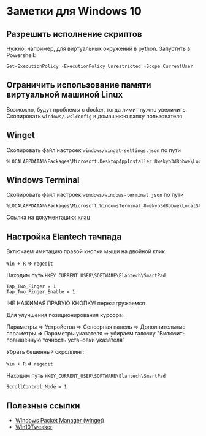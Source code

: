 # Заметки для Windows 10

## Разрешить исполнение скриптов
Нужно, например, для виртуальных окружений в python. Запустить в Powershell:
```
Set-ExecutionPolicy -ExecutionPolicy Unrestricted -Scope CurrentUser
```

## Ограничить использование памяти виртуальной машиной Linux
Возможно, будут проблемы с docker, тогда лимит нужно увеличить. Скопировать ```windows/.wslconfig``` в домашнюю папку пользователя

## Winget
Скопировать файл настроек ```windows/winget-settings.json``` по пути
```
%LOCALAPPDATA%\Packages\Microsoft.DesktopAppInstaller_8wekyb3d8bbwe\LocalState\settings.json
```

## Windows Terminal
Скопировать файл настроек ```windows/windows-terminal.json``` по пути
```
%LOCALAPPDATA%\Packages\Microsoft.WindowsTerminal_8wekyb3d8bbwe\LocalState\settings.json
```

Ссылка на документацию: [клац](https://github.com/microsoft/winget-cli/blob/master/doc/Settings.md)

## Настройка Elantech тачпада
Включаем имитацию правой кнопки мыши на двойной клик

```Win + R``` => ```regedit```

Находим путь ```HKEY_CURRENT_USER\SOFTWARE\Elantech\SmartPad```

```
Tap_Two_Finger = 1
Tap_Two_Finger_Enable = 1
```

!НЕ НАЖИМАЯ ПРАВУЮ КНОПКУ! перезагружаемся

Для улучшения позиционирования курсора:

Параметры => Устройства => Сенсорная панель => Дополнительные параметры => Параметры указателя => убираем галочку "Включить повышенную точность установки указателя"

Убрать бешенный скроллинг:

```Win + R``` => ```regedit```

Находим путь ```HKEY_CURRENT_USER\SOFTWARE\Elantech\SmartPad```

```
ScrollControl_Mode = 1
```

## Полезные ссылки
- [Windows Packet Manager (winget)](https://github.com/microsoft/winget-cli)
- [Win10Tweaker](https://win10tweaker.pro/)
